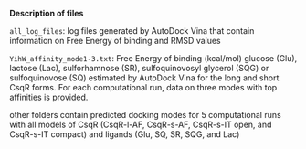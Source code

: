 **Description of files**

`all_log_files`: log files generated by AutoDock Vina that contain information on Free Energy of binding and RMSD values

`YihW_affinity_mode1-3.txt`: Free Energy of binding (kcal/mol) glucose (Glu), lactose (Lac), sulforhamnose (SR), sulfoquinovosyl glycerol (SQG) or sulfoquinovose (SQ) estimated by AutoDock Vina for the long and short CsqR forms. For each computational run, data on three modes with top affinities is provided.

other folders contain predicted docking modes for 5 computational runs with all models of CsqR (CsqR-l-AF, CsqR-s-AF, CsqR-s-IT open, and CsqR-s-IT compact) and ligands (Glu, SQ, SR, SQG, and Lac)
